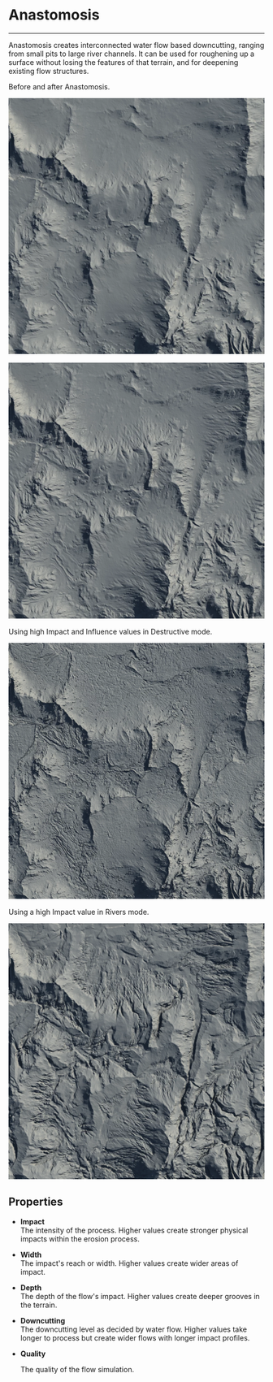 # Anastomosis

***

Anastomosis creates interconnected water flow based downcutting, ranging from small pits to large river channels. It can be used for roughening up a surface without losing the features of that terrain, and for deepening existing flow structures.

Before and after Anastomosis.

![](../../images/ref/Anastomosis/Anastomosis--1.webp)

![](../../images/ref/Anastomosis/Anastomosis--2.webp)

Using high Impact and Influence values in Destructive mode.

![](../../images/ref/Anastomosis/Anastomosis--HighImpact-Influence.webp)

Using a high Impact value in Rivers mode.

![](../../images/ref/Anastomosis/Anastomosis--RiversImpact.webp)

## Properties

* **Impact**\
  The intensity of the process. Higher values create stronger physical impacts within the erosion process.
* **Width**\
  The impact's reach or width. Higher values create wider areas of impact.
* **Depth**\
  The depth of the flow's impact. Higher values create deeper grooves in the terrain.
* **Downcutting**\
  The downcutting level as decided by water flow. Higher values take longer to process but create wider flows with longer impact profiles.
*   **Quality**

    The quality of the flow simulation.
